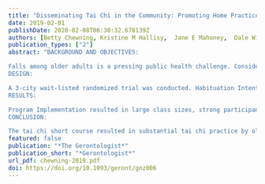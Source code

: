 ```yaml
---
title: "Disseminating Tai Chi in the Community: Promoting Home Practice and Improving Balance"
date: 2019-02-01
publishDate: 2020-02-08T06:30:32.678139Z
authors: [Betty Chewning, Kristine M Hallisy,  Jane E Mahoney,  Dale Wilson,  Nisaratana Sangasubana,  Ronald Gangnon]
publication_types: ["2"]
abstract: "BACKGROUND AND OBJECTIVES:

Falls among older adults is a pressing public health challenge. Considerable research documents that longer tai chi courses can reduce falls and improve balance. However, longer courses can be challenging to implement. Our goal was to evaluate whether a short 6-week modified tai chi course could be effective at reducing falls risk if older adults designed a personal home practice plan to receive a greater tai chi 'dose' during the 6 weeks.
DESIGN:

A 3-city wait-listed randomized trial was conducted. Habituation Intention and Social Cognitive Theories framed the 'coaching' strategy by which participants designed practice plans. RE-AIM and Treatment Fidelity Frameworks were used to evaluate implementation and dissemination issues. Three advisory groups advised the study on intervention planning, implementation, and evaluation. To measure effectiveness, we used Centers for Disease Control and Prevention recommended measures for falls risk including leg strength, balance, and mobility and gait. In addition, we measured balance confidence and executive function.
RESULTS:

Program Implementation resulted in large class sizes, strong participant retention, high program fidelity and effectiveness. Participants reported practicing an average of 6 days a week and more than 25 min/day. Leg strength, tandem balance, mobility and gait, balance confidence, and executive function were significantly better for the experimental group than control group.
CONCLUSION:

The tai chi short course resulted in substantial tai chi practice by older adults outside of class as well as better physical and executive function. The course reach, retention, fidelity, and implementation across 3 cities suggest strong potential for implementation and dissemination of the 6-week course."
featured: false
publication: "*The Gerontologist*"
publication_short: "*Gerontologist*"
url_pdf: chewning-2019.pdf
doi: https://doi.org/10.1093/geront/gnz006
---
```


